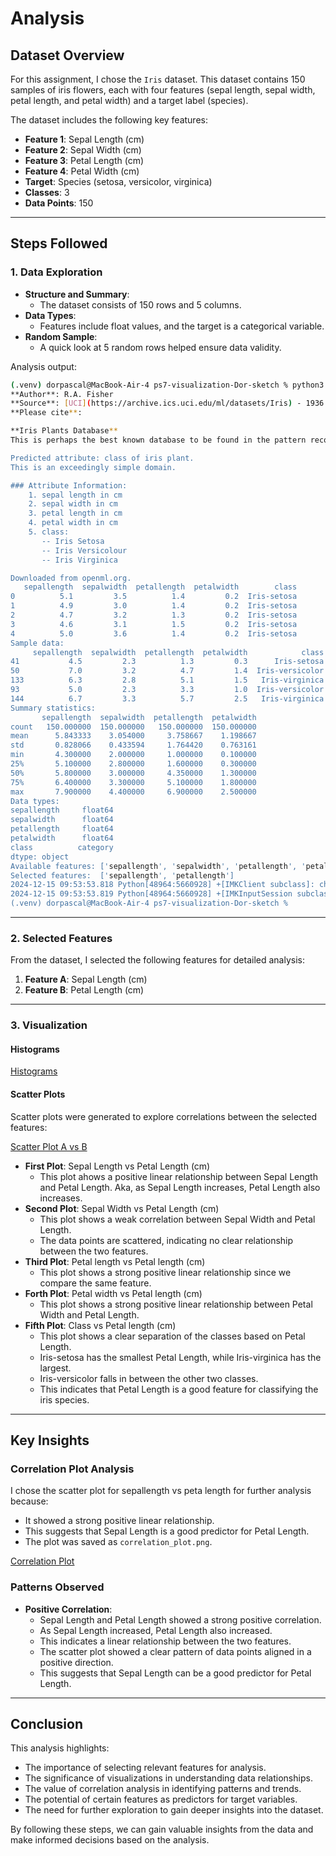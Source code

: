 # **Analysis**

## **Dataset Overview**

For this assignment, I chose the `Iris` dataset. This dataset contains 150 samples of iris flowers, each with four features (sepal length, sepal width, petal length, and petal width) and a target label (species).

The dataset includes the following key features:

- **Feature 1**: Sepal Length (cm)
- **Feature 2**: Sepal Width (cm)
- **Feature 3**: Petal Length (cm)
- **Feature 4**: Petal Width (cm)
- **Target**: Species (setosa, versicolor, virginica)
- **Classes**: 3
- **Data Points**: 150

---

## **Steps Followed**

### **1. Data Exploration**

- **Structure and Summary**:
  - The dataset consists of 150 rows and 5 columns.
- **Data Types**:
  - Features include float values, and the target is a categorical variable.
- **Random Sample**:
  - A quick look at 5 random rows helped ensure data validity.

Analysis output:

```bash
(.venv) dorpascal@MacBook-Air-4 ps7-visualization-Dor-sketch % python3 ./main.py
**Author**: R.A. Fisher
**Source**: [UCI](https://archive.ics.uci.edu/ml/datasets/Iris) - 1936 - Donated by Michael Marshall
**Please cite**:

**Iris Plants Database**
This is perhaps the best known database to be found in the pattern recognition literature.  Fisher's paper is a classic in the field and is referenced frequently to this day.  (See Duda & Hart, for example.)  The data set contains 3 classes of 50 instances each, where each class refers to a type of iris plant.  One class is     linearly separable from the other 2; the latter are NOT linearly separable from each other.

Predicted attribute: class of iris plant.
This is an exceedingly simple domain.

### Attribute Information:
    1. sepal length in cm
    2. sepal width in cm
    3. petal length in cm
    4. petal width in cm
    5. class:
       -- Iris Setosa
       -- Iris Versicolour
       -- Iris Virginica

Downloaded from openml.org.
   sepallength  sepalwidth  petallength  petalwidth        class
0          5.1         3.5          1.4         0.2  Iris-setosa
1          4.9         3.0          1.4         0.2  Iris-setosa
2          4.7         3.2          1.3         0.2  Iris-setosa
3          4.6         3.1          1.5         0.2  Iris-setosa
4          5.0         3.6          1.4         0.2  Iris-setosa
Sample data:
     sepallength  sepalwidth  petallength  petalwidth            class
41           4.5         2.3          1.3         0.3      Iris-setosa
50           7.0         3.2          4.7         1.4  Iris-versicolor
133          6.3         2.8          5.1         1.5   Iris-virginica
93           5.0         2.3          3.3         1.0  Iris-versicolor
144          6.7         3.3          5.7         2.5   Iris-virginica
Summary statistics:
       sepallength  sepalwidth  petallength  petalwidth
count   150.000000  150.000000   150.000000  150.000000
mean      5.843333    3.054000     3.758667    1.198667
std       0.828066    0.433594     1.764420    0.763161
min       4.300000    2.000000     1.000000    0.100000
25%       5.100000    2.800000     1.600000    0.300000
50%       5.800000    3.000000     4.350000    1.300000
75%       6.400000    3.300000     5.100000    1.800000
max       7.900000    4.400000     6.900000    2.500000
Data types:
sepallength     float64
sepalwidth      float64
petallength     float64
petalwidth      float64
class          category
dtype: object
Available features: ['sepallength', 'sepalwidth', 'petallength', 'petalwidth', 'class']
Selected features:  ['sepallength', 'petallength']
2024-12-15 09:53:53.818 Python[48964:5660928] +[IMKClient subclass]: chose IMKClient_Modern
2024-12-15 09:53:53.819 Python[48964:5660928] +[IMKInputSession subclass]: chose IMKInputSession_Modern
(.venv) dorpascal@MacBook-Air-4 ps7-visualization-Dor-sketch %
```

---

### **2. Selected Features**

From the dataset, I selected the following features for detailed analysis:

1. **Feature A**: Sepal Length (cm)
2. **Feature B**: Petal Length (cm)

---

### **3. Visualization**

#### **Histograms**

[Histograms](./hist_plot.png)

#### **Scatter Plots**

Scatter plots were generated to explore correlations between the selected features:

[Scatter Plot A vs B](./scatter_plot_A_vs_B.png)

- **First Plot**: Sepal Length vs Petal Length (cm)
  - This plot ahows a positive linear relationship between Sepal Length and Petal Length. Aka, as Sepal Length increases, Petal Length also increases.
- **Second Plot**: Sepal Width vs Petal Length (cm)
  - This plot shows a weak correlation between Sepal Width and Petal Length.
  - The data points are scattered, indicating no clear relationship between the two features.
- **Third Plot**:  Petal length vs Petal length (cm)
  - This plot shows a strong positive linear relationship since we compare the same feature.
- **Forth Plot**: Petal width vs Petal length (cm)
  - This plot shows a strong positive linear relationship between Petal Width and Petal Length.
- **Fifth Plot**: Class vs Petal length (cm)
  - This plot shows a clear separation of the classes based on Petal Length.
  - Iris-setosa has the smallest Petal Length, while Iris-virginica has the largest.
  - Iris-versicolor falls in between the other two classes.
  - This indicates that Petal Length is a good feature for classifying the iris species.

---

## **Key Insights**

### **Correlation Plot Analysis**

I chose the scatter plot for sepallength vs peta length
for further analysis because:

- It showed a strong positive linear relationship.
- This suggests that Sepal Length is a good predictor for Petal Length.
- The plot was saved as `correlation_plot.png`.

[Correlation Plot](./correlation_plot.png)

### **Patterns Observed**

- **Positive Correlation**:
  - Sepal Length and Petal Length showed a strong positive correlation.
  - As Sepal Length increased, Petal Length also increased.
  - This indicates a linear relationship between the two features.
  - The scatter plot showed a clear pattern of data points aligned in a positive direction.
  - This suggests that Sepal Length can be a good predictor for Petal Length.

---

## **Conclusion**

This analysis highlights:

- The importance of selecting relevant features for analysis.
- The significance of visualizations in understanding data relationships.
- The value of correlation analysis in identifying patterns and trends.
- The potential of certain features as predictors for target variables.
- The need for further exploration to gain deeper insights into the dataset.

By following these steps, we can gain valuable insights from the data and make informed decisions based on the analysis.
